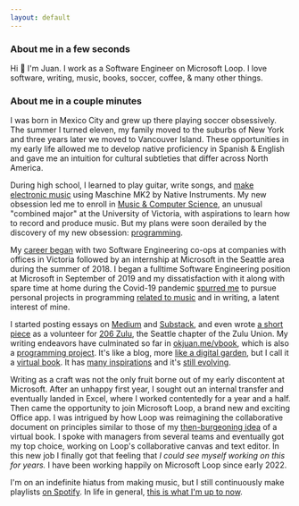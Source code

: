 ```yaml
---
layout: default
---
```


### About me in a few seconds

Hi 👋 I'm Juan.
I work as a Software Engineer on Microsoft Loop.
I love software, writing, music, books, soccer, coffee, & many other things.

### About me in a couple minutes

I was born in Mexico City and grew up there playing soccer obsessively.
The summer I turned eleven, my family moved to the suburbs of New York and three years later we moved to Vancouver Island.
These opportunities in my early life allowed me to develop native proficiency in Spanish & English and gave me an intuition for cultural subtleties that differ across North America.

During high school, I learned to play guitar, write songs, and [make electronic music](https://soundcloud.com/baba-guano) using Maschine MK2 by Native Instruments.
My new obsession led me to enroll in [Music & Computer Science](https://www.uvic.ca/finearts/music/undergrad/programs/mtech/index.php), an unusual "combined major" at the University of Victoria, with aspirations to learn how to record and produce music.
But my plans were soon derailed by the discovery of my new obsession: [programming](https://okjuan.me/vbook/career).

My [career began](https://okjuan.me/vbook/career-2) with two Software Engineering co-ops at companies with offices in Victoria followed by an internship at Microsoft in the Seattle area during the summer of 2018.
I began a fulltime Software Engineering position at Microsoft in September of 2019 and my dissatisfaction with it along with spare time at home during the Covid-19 pandemic [spurred me](https://okjuan.me/vbook/boredom) to pursue personal projects in programming [related t](https://github.com/okjuan/music-lib-bot)[o music](https://github.com/okjuan/muze-radio) and in writing, a latent interest of mine.

I started posting essays on [Medium](https://okjuan.medium.com/) and [Substack](https://okjuan.substack.com/), and even wrote [a short piece](https://www.206zulu.org/station-space-breaks-ground-at-king-street-station/) as a volunteer for [206 Zulu](https://www.206zulu.org/), the Seattle chapter of the Zulu Union.
My writing endeavors have culminated so far in [okjuan.me/vbook](https://okjuan.github.io/vbook), which is also a [programming project](https://github.com/okjuan/vbook).
It's like a blog, more [like a digital garden](https://okjuan.me/vbook/what), but I call it a [virtual book](https://okjuan.me/vbook/virtual-book).
It has [many inspirations](https://okjuan.me/vbook/come-up-with-ideas) and it's [still evolving](https://okjuan.me/vbook/what-2).

Writing as a craft was not the only fruit borne out of my early discontent at Microsoft.
After an unhappy first year, I sought out an internal transfer and eventually landed in Excel, where I worked contentedly for a year and a half.
Then came the opportunity to join Microsoft Loop, a brand new and exciting Office app.
I was intrigued by how Loop was reimagining the collaborative document on principles similar to those of my [then-burgeoning idea](https://okjuan.medium.com/the-virtual-book-part-1-782ccd4cc360) of a virtual book.
I spoke with managers from several teams and eventually got my top choice, working on Loop's collaborative canvas and text editor.
In this new job I finally got that feeling that _I could see myself working on this for years._
I have been working happily on Microsoft Loop since early 2022.

I'm on an indefinite hiatus from making music, but I still continuously make playlists [on Spotify](https://open.spotify.com/user/jcgalleg).
In life in general, [this is what I'm up to now](https://okjuan.me/vbook/now).
